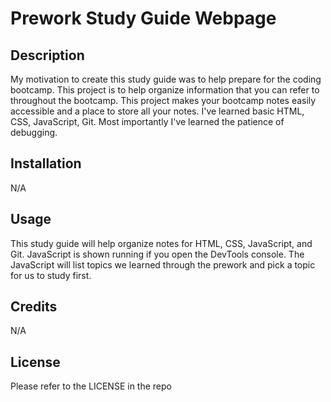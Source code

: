 # Prework Study Guide Webpage

## Description

My motivation to create this study guide was to help prepare for the coding bootcamp.
This project is to help organize information that you can refer to throughout the bootcamp.
This project makes your bootcamp notes easily accessible and a place to store all your notes.
I've learned basic HTML, CSS, JavaScript, Git. Most importantly I've learned the patience of debugging.

## Installation

N/A

## Usage

This study guide will help organize notes for HTML, CSS, JavaScript, and Git.
JavaScript is shown running if you open the DevTools console.
The JavaScript will list topics we learned through the prework and pick a topic for us to study first.

## Credits

N/A

## License

Please refer to the LICENSE in the repo